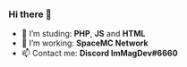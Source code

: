 ### Hi there 👋

- 👀 I’m studing: **PHP**, **JS** and **HTML**
- 🌱 I’m working: **SpaceMC Network**
- 📫 Contact me: **Discord ImMagDev#6660**


